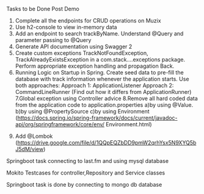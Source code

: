 Tasks to be Done Post Demo
1. Complete all the endpoints for CRUD operations on Muzix
2. Use h2-console to view in-memory data
3. Add an endpoint to search trackByName. Understand @Query and parameter passing to
@Query
4. Generate API documentation using Swagger 2
5. Create custom exceptions TrackNotFoundException, TrackAlreadyExistsException in a
com.stack....exceptions package. Perform appropriate exception handling and propagation
Back.
6. Running Logic on Startup in Spring. Create seed data to pre-fill the database with track
information whenever the application starts. Use both approaches:
Approach 1: ApplicationListener<ContextRefreshedEvent>
Approach 2: CommandLineRunner (Find out how it differs from ApplicationRunner)
7.Global exception using Controller advice
8.Remove all hard coded data from the application code to application.properties
a)by using @Value.
b)by using @PropertySource
c)by using Environment
(https://docs.spring.io/spring-framework/docs/current/javadoc-api/org/springframework/core/env/
Environment.html)

9) Add @Lombok
(https://drive.google.com/file/d/1QQpEQZbDD9pmW2qrhYsx5N9XYQ5bJ5dM/view)

Springboot task connecting to last.fm and using mysql database 

Mokito Testcases for controller,Repository and Service classes

Springboot task is done by connecting to mongo db database
